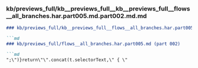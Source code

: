 ### kb/previews_full/kb__previews_full__kb__previews_full__flows__all_branches.har.part005.md.part002.md.md

```md
### kb/previews_full/kb__previews_full__flows__all_branches.har.part005.md.part002.md

```md
### kb/previews_full/flows__all_branches.har.part005.md (part 002)

```md
";\")}return\"\".concat(t.selectorText,\" { \"
```

```

```

```
